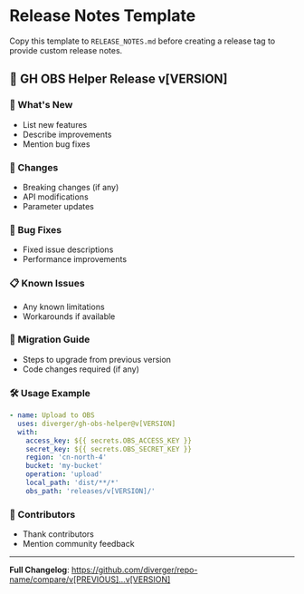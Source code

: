 # Release Notes Template

Copy this template to `RELEASE_NOTES.md` before creating a release tag to provide custom release notes.

## 🚀 GH OBS Helper Release v[VERSION]

### 🎯 What's New
- List new features
- Describe improvements
- Mention bug fixes

### 🔧 Changes
- Breaking changes (if any)
- API modifications
- Parameter updates

### 🐛 Bug Fixes
- Fixed issue descriptions
- Performance improvements

### 📋 Known Issues
- Any known limitations
- Workarounds if available

### 🔗 Migration Guide
- Steps to upgrade from previous version
- Code changes required (if any)

### 🛠️ Usage Example
```yaml
- name: Upload to OBS
  uses: diverger/gh-obs-helper@v[VERSION]
  with:
    access_key: ${{ secrets.OBS_ACCESS_KEY }}
    secret_key: ${{ secrets.OBS_SECRET_KEY }}
    region: 'cn-north-4'
    bucket: 'my-bucket'
    operation: 'upload'
    local_path: 'dist/**/*'
    obs_path: 'releases/v[VERSION]/'
```

### 🙏 Contributors
- Thank contributors
- Mention community feedback

---
**Full Changelog**: https://github.com/diverger/repo-name/compare/v[PREVIOUS]...v[VERSION]
